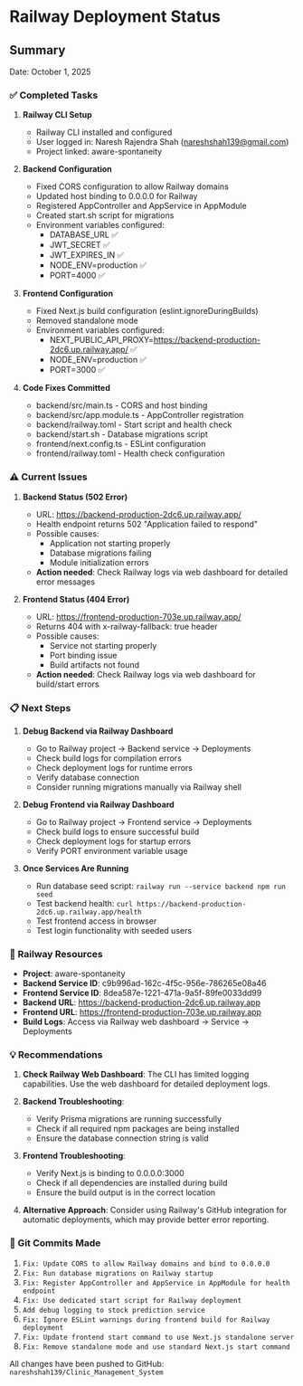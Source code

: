 # Railway Deployment Status

## Summary
Date: October 1, 2025

### ✅ Completed Tasks

1. **Railway CLI Setup**
   - Railway CLI installed and configured
   - User logged in: Naresh Rajendra Shah (nareshshah139@gmail.com)
   - Project linked: aware-spontaneity

2. **Backend Configuration**
   - Fixed CORS configuration to allow Railway domains
   - Updated host binding to 0.0.0.0 for Railway
   - Registered AppController and AppService in AppModule
   - Created start.sh script for migrations
   - Environment variables configured:
     - DATABASE_URL ✅
     - JWT_SECRET ✅
     - JWT_EXPIRES_IN ✅
     - NODE_ENV=production ✅
     - PORT=4000 ✅

3. **Frontend Configuration**
   - Fixed Next.js build configuration (eslint.ignoreDuringBuilds)
   - Removed standalone mode
   - Environment variables configured:
     - NEXT_PUBLIC_API_PROXY=https://backend-production-2dc6.up.railway.app/ ✅
     - NODE_ENV=production ✅
     - PORT=3000 ✅

4. **Code Fixes Committed**
   - backend/src/main.ts - CORS and host binding
   - backend/src/app.module.ts - AppController registration
   - backend/railway.toml - Start script and health check
   - backend/start.sh - Database migrations script
   - frontend/next.config.ts - ESLint configuration
   - frontend/railway.toml - Health check configuration

### ⚠️ Current Issues

1. **Backend Status (502 Error)**
   - URL: https://backend-production-2dc6.up.railway.app/
   - Health endpoint returns 502 "Application failed to respond"
   - Possible causes:
     - Application not starting properly
     - Database migrations failing
     - Module initialization errors
   - **Action needed**: Check Railway logs via web dashboard for detailed error messages

2. **Frontend Status (404 Error)**
   - URL: https://frontend-production-703e.up.railway.app/
   - Returns 404 with x-railway-fallback: true header
   - Possible causes:
     - Service not starting properly
     - Port binding issue
     - Build artifacts not found
   - **Action needed**: Check Railway logs via web dashboard for build/start errors

### 📋 Next Steps

1. **Debug Backend via Railway Dashboard**
   - Go to Railway project → Backend service → Deployments
   - Check build logs for compilation errors
   - Check deployment logs for runtime errors
   - Verify database connection
   - Consider running migrations manually via Railway shell

2. **Debug Frontend via Railway Dashboard**
   - Go to Railway project → Frontend service → Deployments
   - Check build logs to ensure successful build
   - Check deployment logs for startup errors
   - Verify PORT environment variable usage

3. **Once Services Are Running**
   - Run database seed script: `railway run --service backend npm run seed`
   - Test backend health: `curl https://backend-production-2dc6.up.railway.app/health`
   - Test frontend access in browser
   - Test login functionality with seeded users

### 🔗 Railway Resources

- **Project**: aware-spontaneity
- **Backend Service ID**: c9b996ad-162c-4f5c-956e-786265e08a46
- **Frontend Service ID**: 8dea587e-1221-471a-9a5f-89fe0033dd99
- **Backend URL**: https://backend-production-2dc6.up.railway.app
- **Frontend URL**: https://frontend-production-703e.up.railway.app
- **Build Logs**: Access via Railway web dashboard → Service → Deployments

### 💡 Recommendations

1. **Check Railway Web Dashboard**: The CLI has limited logging capabilities. Use the web dashboard for detailed deployment logs.

2. **Backend Troubleshooting**:
   - Verify Prisma migrations are running successfully
   - Check if all required npm packages are being installed
   - Ensure the database connection string is valid

3. **Frontend Troubleshooting**:
   - Verify Next.js is binding to 0.0.0.0:3000
   - Check if all dependencies are installed during build
   - Ensure the build output is in the correct location

4. **Alternative Approach**: Consider using Railway's GitHub integration for automatic deployments, which may provide better error reporting.

### 📝 Git Commits Made

1. `Fix: Update CORS to allow Railway domains and bind to 0.0.0.0`
2. `Fix: Run database migrations on Railway startup`
3. `Fix: Register AppController and AppService in AppModule for health endpoint`
4. `Fix: Use dedicated start script for Railway deployment`
5. `Add debug logging to stock prediction service`
6. `Fix: Ignore ESLint warnings during frontend build for Railway deployment`
7. `Fix: Update frontend start command to use Next.js standalone server`
8. `Fix: Remove standalone mode and use standard Next.js start command`

All changes have been pushed to GitHub: `nareshshah139/Clinic_Management_System`

